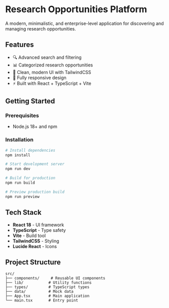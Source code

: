 # Research Opportunities Platform

A modern, minimalistic, and enterprise-level application for discovering and managing research opportunities.

## Features

- 🔍 Advanced search and filtering
- 📊 Categorized research opportunities
- 🎨 Clean, modern UI with TailwindCSS
- 📱 Fully responsive design
- ⚡ Built with React + TypeScript + Vite

## Getting Started

### Prerequisites

- Node.js 18+ and npm

### Installation

```bash
# Install dependencies
npm install

# Start development server
npm run dev

# Build for production
npm run build

# Preview production build
npm run preview
```

## Tech Stack

- **React 18** - UI framework
- **TypeScript** - Type safety
- **Vite** - Build tool
- **TailwindCSS** - Styling
- **Lucide React** - Icons

## Project Structure

```
src/
├── components/     # Reusable UI components
├── lib/           # Utility functions
├── types/         # TypeScript types
├── data/          # Mock data
├── App.tsx        # Main application
└── main.tsx       # Entry point
```
